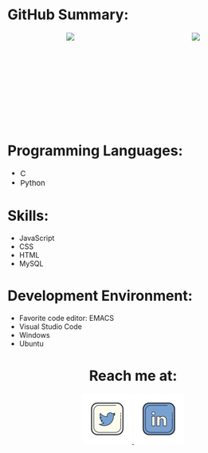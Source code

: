 <!--
<div id="description" style="font-size:15px">
    <h1> Hi there! 👋. I'm Oscar Morales!</h1>
    <ul>
    <li>📚 I'm a Full-stack software developer from Colombia</li>
    <li>🔎 I would like to learn about: Video games development</li>
    <li>💪 I’m currently trying to improve: Python, MySQL, and JS skills</li>
    <li>💬 Ask me about: Fútbol (AC Milan fan), games, software development</li>
    <li>🤔 I’m looking for help with: Cyber-security</li>
    </ul>
</div>
<div align="center">
    <img src="./icons/coding.gif">
    <p style="font-size:30px">I love coding and solve code challenges!</p>
</div>
-->
<h1>GitHub Summary:</h1>
<div style="display:flex; justify-content:space-around">
    <img src="https://github-readme-stats.vercel.app/api?username=oimoralest&show_icons=true&theme=tokyonight" height="180px">
    <img src="https://github-readme-stats.vercel.app/api/top-langs/?username=oimoralest&theme=tokyonight&langs_count=8&layout=compact" height="180px">
</div>
<h1>Programming Languages:</h1>
<div style="font-size:15px">
    <ul>
        <li>C</li>
        <li>Python</li>
    </ul>
</div>
<h1>Skills:</h1>
<div>
    <ul>
        <li>JavaScript</li>
        <li>CSS</li>
        <li>HTML</li>
        <li>MySQL</li>
    </ul>
</div>
<h1>Development Environment:</h1>
<div>
    <ul>
        <li>Favorite code editor: EMACS</li>
        <li>Visual Studio Code</li>
        <li>Windows</li>
        <li>Ubuntu</li>
    </ul>
</div>
<div align="center">
    <h1>Reach me at:</h1>
    <a href="https://twitter.com/oi_moralest">
        <img src="./icons/twitter.png" width="100px" height="100px">
    </a>
    <a href="https://www.linkedin.com/in/oimoralest">
        <img src="./icons/linkedin.png" width="100px" height="100px">
    </a>
</div>

